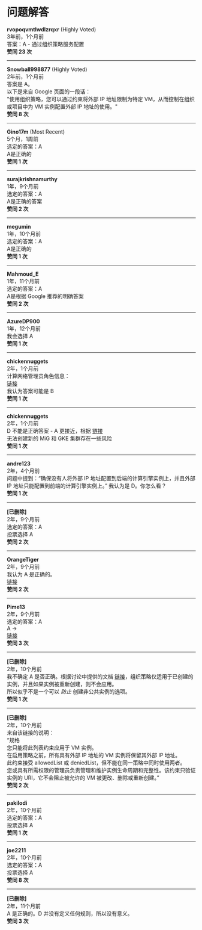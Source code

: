 # 问题解答

**rvopoqvmtlwdlzrqxr** (Highly Voted)  
3年前，1个月前  
答案：A - 通过组织策略服务配置  
**赞同 23 次**

---

**Snowball998877** (Highly Voted)  
2年前，1个月前  
答案是 A。  
以下是来自 Google 页面的一段话：  
"使用组织策略，您可以通过约束将外部 IP 地址限制为特定 VM，从而控制在组织或项目中为 VM 实例配置外部 IP 地址的使用。"  
**赞同 8 次**

---

**Gino17m** (Most Recent)  
5个月，1周前  
选定的答案：A  
A是正确的  
**赞同 1 次**

---

**surajkrishnamurthy**  
1年，9个月前  
选定的答案：A  
A是正确的答案  
**赞同 2 次**

---

**megumin**  
1年，10个月前  
选定的答案：A  
A是正确的  
**赞同 1 次**

---

**Mahmoud_E**  
1年，11个月前  
选定的答案：A  
A是根据 Google 推荐的明确答案  
**赞同 2 次**

---

**AzureDP900**  
1年，12个月前  
我会选择 A  
**赞同 1 次**

---

**chickennuggets**  
2年，1个月前  
计算网络管理员角色信息：  
[链接](https://cloud.google.com/compute/docs/access/iam#compute.networkAdmin)  
我认为答案可能是 B  
**赞同 1 次**

---

**chickennuggets**  
2年，1个月前  
D 不能是正确答案 - A 更接近，根据 [链接](https://cloud.google.com/compute/docs/ip-addresses/reserve-static-external-ip-address#disableexternalip)  
无法创建新的 MiG 和 GKE 集群存在一些风险  
**赞同 1 次**

---

**andre123**  
2年，4个月前  
问题中提到：“确保没有人将外部 IP 地址配置到后端的计算引擎实例上，并且外部 IP 地址只能配置到前端的计算引擎实例上。” 我认为是 D。你怎么看？  
**赞同 1 次**

---

**[已删除]**  
2年，9个月前  
选定的答案：A  
投票选择 A  
**赞同 2 次**

---

**OrangeTiger**  
2年，9个月前  
我认为 A 是正确的。  
[链接](https://cloud.google.com/blog/ja/products/identity-security/limiting-public-ips-google-cloud)  
**赞同 2 次**

---

**Pime13**  
2年，9个月前  
选定的答案：A  
A ->  
[链接](https://cloud.google.com/compute/docs/ip-addresses/reserve-static-external-ip-address#disableexternalip)  
**赞同 3 次**

---

**[已删除]**  
2年，10个月前  
我不确定 A 是否正确。根据讨论中提供的文档 [链接](https://cloud.google.com/compute/docs/ip-addresses/reserve-static-external-ip-address#disableexternalip)，组织策略仅适用于已创建的实例，并且如果实例被重新创建，则不会应用。  
所以似乎不是一个可以 *防止* 创建非公共实例的选项。  
**赞同 1 次**

---

**[已删除]**  
2年，10个月前  
来自该链接的说明：  
“规格  
您只能将此列表约束应用于 VM 实例。  
在启用策略之前，所有具有外部 IP 地址的 VM 实例将保留其外部 IP 地址。  
此约束接受 allowedList 或 deniedList，但不能在同一策略中同时使用两者。  
您或具有所需权限的管理员负责管理和维护实例生命周期和完整性。该约束只验证实例的 URI，它不会阻止被允许的 VM 被更改、删除或重新创建。”  
**赞同 2 次**

---

**pakilodi**  
2年，10个月前  
选定的答案：A  
投票选择 A  
**赞同 1 次**

---

**joe2211**  
2年，10个月前  
选定的答案：A  
投票选择 A  
**赞同 8 次**

---

**[已删除]**  
2年，11个月前  
A 是正确的。D 并没有定义任何规则，所以没有意义。  
**赞同 3 次**
